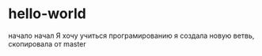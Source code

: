 # hello-world
начало начал
Я хочу учиться програмированию
я создала новую ветвь, скопировала от master
